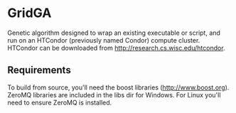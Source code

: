 GridGA
======

Genetic algorithm designed to wrap an existing executable or script, and run on an HTCondor (previously named Condor) compute cluster. HTCondor can be downloaded from http://research.cs.wisc.edu/htcondor.

## Requirements
To build from source, you'll need the boost libraries (http://www.boost.org). ZeroMQ libraries are included in the libs dir for Windows. For Linux you'll need to ensure ZeroMQ is installed.
